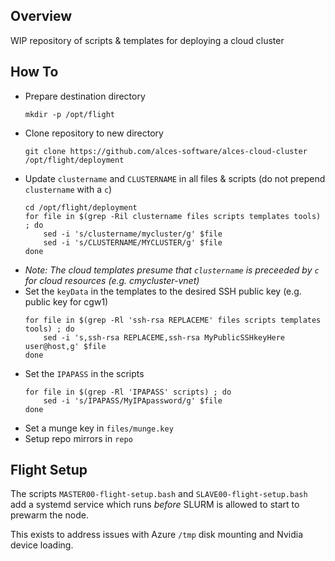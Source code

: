 ## Overview

WIP repository of scripts & templates for deploying a cloud cluster

## How To

- Prepare destination directory
  ```
  mkdir -p /opt/flight
  ```
- Clone repository to new directory
  ```
  git clone https://github.com/alces-software/alces-cloud-cluster /opt/flight/deployment
  ```
- Update `clustername` and `CLUSTERNAME` in all files & scripts (do not prepend `clustername` with a `c`)
  ```
  cd /opt/flight/deployment
  for file in $(grep -Ril clustername files scripts templates tools) ; do
      sed -i 's/clustername/mycluster/g' $file
      sed -i 's/CLUSTERNAME/MYCLUSTER/g' $file
  done
  ```
- _Note: The cloud templates presume that `clustername` is preceeded by `c` for cloud resources (e.g. cmycluster-vnet)_
- Set the `keyData` in the templates to the desired SSH public key (e.g. public key for cgw1)
  ```
  for file in $(grep -Rl 'ssh-rsa REPLACEME' files scripts templates tools) ; do
      sed -i 's,ssh-rsa REPLACEME,ssh-rsa MyPublicSSHkeyHere user@host,g' $file
  done
  ```
- Set the `IPAPASS` in the scripts 
  ```
  for file in $(grep -Rl 'IPAPASS' scripts) ; do
      sed -i 's/IPAPASS/MyIPApassword/g' $file
  done
  ```
- Set a munge key in `files/munge.key`
- Setup repo mirrors in `repo`

## Flight Setup

The scripts `MASTER00-flight-setup.bash` and `SLAVE00-flight-setup.bash` add a systemd service which runs _before_ SLURM is allowed to start to prewarm the node. 

This exists to address issues with Azure `/tmp` disk mounting and Nvidia device loading. 
